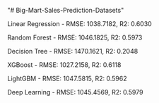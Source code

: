 "# Big-Mart-Sales-Prediction-Datasets" 


Linear Regression - RMSE: 1038.7182, R2: 0.6030  

Random Forest - RMSE: 1046.1825, R2: 0.5973  

Decision Tree - RMSE: 1470.1621, R2: 0.2048

XGBoost - RMSE: 1027.2158, R2: 0.6118

LightGBM - RMSE: 1047.5815, R2: 0.5962

Deep Learning - RMSE: 1045.4569, R2: 0.5979

